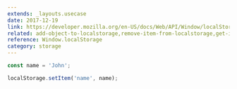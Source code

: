 ```yaml
---
extends: _layouts.usecase
date: 2017-12-19
link: https://developer.mozilla.org/en-US/docs/Web/API/Window/localStorage
related: add-object-to-localstorage,remove-item-from-localstorage,get-item-from-localstorage
reference: Window.localStorage
category: storage
---
```


```javascript
const name = 'John';

localStorage.setItem('name', name);
```
